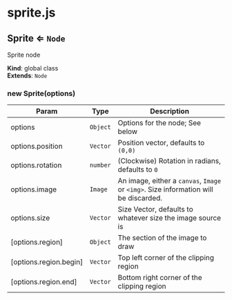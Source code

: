# sprite.js
<a name="Sprite"></a>

## Sprite ⇐ <code>Node</code>
Sprite node

**Kind**: global class  
**Extends**: <code>Node</code>  
<a name="new_Sprite_new"></a>

### new Sprite(options)

| Param | Type | Description |
| --- | --- | --- |
| options | <code>Object</code> | Options for the node; See below |
| options.position | <code>Vector</code> | Position vector, defaults to `(0,0)` |
| options.rotation | <code>number</code> | (Clockwise) Rotation in radians, defaults to `0` |
| options.image | <code>Image</code> | An image, either a `canvas`, `Image` or `<img>`. Size information will be discarded. |
| options.size | <code>Vector</code> | Size Vector, defaults to whatever size the image source is |
| [options.region] | <code>Object</code> | The section of the image to draw |
| [options.region.begin] | <code>Vector</code> | Top left corner of the clipping region |
| [options.region.end] | <code>Vector</code> | Bottom right corner of the clipping region |


